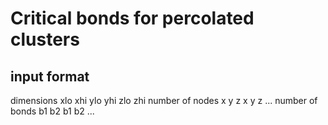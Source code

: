 # Critical bonds for percolated clusters


## input format

  dimensions
  xlo xhi ylo yhi zlo zhi
  number of nodes
  x y z
  x y z
  ...
  number of bonds
  b1 b2
  b1 b2 
  ...
